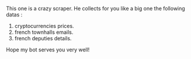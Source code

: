 This one is a crazy scraper. He collects for you like a big one the following datas :
1. cryptocurrencies prices.
2. french townhalls emails.
3. french deputies details.

Hope my bot serves you very well!

